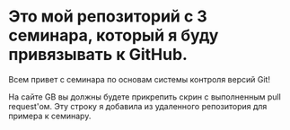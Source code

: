 ﻿# Это мой репозиторий с 3 семинара, который я буду привязывать к GitHub.

Всем привет с семинара по основам системы контроля версий Git!

На сайте GB вы должны будете прикрепить скрин с выполненным pull request'ом.
Эту строку я добавила из удаленного репозитория для примера к семинару.
